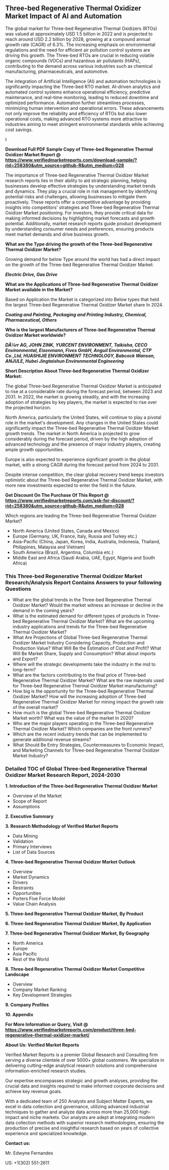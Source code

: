 <h2>Three-bed Regenerative Thermal Oxidizer Market Impact of AI and Automation</h2><p>The global market for Three-bed Regenerative Thermal Oxidizers (RTOs) was valued at approximately USD 1.5 billion in 2022 and is projected to reach around USD 2.2 billion by 2028, growing at a compound annual growth rate (CAGR) of 6.3%. The increasing emphasis on environmental regulations and the need for efficient air pollution control systems are driving this growth. The Three-bed RTOs are crucial in reducing volatile organic compounds (VOCs) and hazardous air pollutants (HAPs), contributing to the demand across various industries such as chemical manufacturing, pharmaceuticals, and automotive.</p><p>The integration of Artificial Intelligence (AI) and automation technologies is significantly impacting the Three-bed RTO market. AI-driven analytics and automated control systems enhance operational efficiency, predictive maintenance, and real-time monitoring, leading to reduced downtime and optimized performance. Automation further streamlines processes, minimizing human intervention and operational errors. These advancements not only improve the reliability and efficiency of RTOs but also lower operational costs, making advanced RTO systems more attractive to industries aiming to meet stringent environmental standards while achieving cost savings.</p>t</p><p id="" class=""><strong>Download Full PDF Sample Copy of Three-bed Regenerative Thermal Oxidizer Market Report @ <a href="https://www.verifiedmarketreports.com/download-sample/?rid=258380&utm_source=github-R&utm_medium=028" target="_blank">https://www.verifiedmarketreports.com/download-sample/?rid=258380&utm_source=github-R&utm_medium=028</a></strong></p><p>The importance of&nbsp;Three-bed Regenerative Thermal Oxidizer Market research reports lies in their ability to aid strategic planning, helping businesses develop effective strategies by understanding market trends and dynamics. They play a crucial role in risk management by identifying potential risks and challenges, allowing businesses to mitigate them proactively. These reports offer a competitive advantage by providing insights into competitors' strategies and Three-bed Regenerative Thermal Oxidizer Market positioning. For investors, they provide critical data for making informed decisions by highlighting market forecasts and growth potential. Additionally, market research reports guide product development by understanding consumer needs and preferences, ensuring products meet market demands and drive business growth.</p><p><strong>What are the&nbsp;Type driving the growth of the Three-bed Regenerative Thermal Oxidizer Market?</strong></p><p id="" class="">Growing demand for below Type around the world has had a direct impact on the growth of the Three-bed Regenerative Thermal Oxidizer Market:</p><em><strong>Electric Drive, Gas Drive</strong></em></p><strong>What are the&nbsp;Applications&nbsp;of Three-bed Regenerative Thermal Oxidizer Market available in the Market?</strong></p><p id="" class="">Based on Application the Market is categorized into Below types that held the largest Three-bed Regenerative Thermal Oxidizer Market share In 2024.</p><em><strong>Coating and Painting, Packaging and Printing Industry, Chemical, Pharmaceutical, Others</strong></em></p><strong>Who is the largest Manufacturers of Three-bed Regenerative Thermal Oxidizer Market worldwide?</strong></p><p><em><strong>DÃ¼rr AG, JOHN ZINK, YURCENT ENVIRONMENT, Taikisha, CECO Environmental, Eisenmann, Fives GmbH, Anguil Environmental, CTP Co.,Ltd, HUASHIJIE ENVIRONMENT TECHNOLOGY, Babcock Wanson, ANJULE, Hubei Jingtaishun Environmental Engineering</strong></em></p><p id="" class=""><strong>Short Description About Three-bed Regenerative Thermal Oxidizer Market:</strong></p><p>The global Three-bed Regenerative Thermal Oxidizer Market is anticipated to rise at a considerable rate during the forecast period, between 2023 and 2031. In 2022, the market is growing steadily, and with the increasing adoption of strategies by key players, the market is expected to rise over the projected horizon.</p><p>North America, particularly the United States, will continue to play a pivotal role in the market's development. Any changes in the United States could significantly impact the Three-bed Regenerative Thermal Oxidizer Market growth trends. The market in North America is projected to grow considerably during the forecast period, driven by the high adoption of advanced technology and the presence of major industry players, creating ample growth opportunities.</p><p>Europe is also expected to experience significant growth in the global market, with a strong CAGR during the forecast period from 2024 to 2031.</p><p>Despite intense competition, the clear global recovery trend keeps investors optimistic about the Three-bed Regenerative Thermal Oxidizer Market, with more new investments expected to enter the field in the future.</p><p id="" class=""><strong>Get Discount On The Purchase Of This Report @ <a href="https://www.verifiedmarketreports.com/ask-for-discount/?rid=258380&utm_source=github-R&utm_medium=028" target="_blank">https://www.verifiedmarketreports.com/ask-for-discount/?rid=258380&utm_source=github-R&utm_medium=028</a></strong></p>Which regions are leading the Three-bed Regenerative Thermal Oxidizer Market?</p><ul><li>North America (United States, Canada and Mexico)</li><li>Europe (Germany, UK, France, Italy, Russia and Turkey etc.)</li><li>Asia-Pacific (China, Japan, Korea, India, Australia, Indonesia, Thailand, Philippines, Malaysia and Vietnam)</li><li>South America (Brazil, Argentina, Columbia etc.)</li><li>Middle East and Africa (Saudi Arabia, UAE, Egypt, Nigeria and South Africa)</li></ul><h3 id="" class="">This Three-bed Regenerative Thermal Oxidizer Market Research/Analysis Report Contains Answers to your following Questions</h3><ul><li>What are the global trends in the Three-bed Regenerative Thermal Oxidizer Market? Would the market witness an increase or decline in the demand in the coming years?</li><li>What is the estimated demand for different types of products in Three-bed Regenerative Thermal Oxidizer Market? What are the upcoming industry applications and trends for the Three-bed Regenerative Thermal Oxidizer Market?</li><li>What Are Projections of Global Three-bed Regenerative Thermal Oxidizer Market Industry Considering Capacity, Production and Production Value? What Will Be the Estimation of Cost and Profit? What Will Be Market Share, Supply and Consumption? What about imports and Export?</li><li>Where will the strategic developments take the industry in the mid to long-term?</li><li>What are the factors contributing to the final price of Three-bed Regenerative Thermal Oxidizer Market? What are the raw materials used for Three-bed Regenerative Thermal Oxidizer Market manufacturing?</li><li>How big is the opportunity for the Three-bed Regenerative Thermal Oxidizer Market? How will the increasing adoption of Three-bed Regenerative Thermal Oxidizer Market for mining impact the growth rate of the overall market?</li><li>How much is the global Three-bed Regenerative Thermal Oxidizer Market worth? What was the value of the market In 2020?</li><li>Who are the major players operating in the Three-bed Regenerative Thermal Oxidizer Market? Which companies are the front runners?</li><li>Which are the recent industry trends that can be implemented to generate additional revenue streams?</li><li>What Should Be Entry Strategies, Countermeasures to Economic Impact, and Marketing Channels for Three-bed Regenerative Thermal Oxidizer Market Industry?</li></ul><h3 id="" class="">Detailed TOC of Global Three-bed Regenerative Thermal Oxidizer Market Research Report, 2024-2030</h3><p id="" class=""><strong>1. Introduction of the Three-bed Regenerative Thermal Oxidizer Market</strong></p><ul><li>Overview of the Market</li><li>Scope of Report</li><li>Assumptions</li></ul><p id="" class=""><strong>2. Executive Summary</strong></p><p id="" class=""><strong>3. Research Methodology of Verified Market Reports</strong></p><ul><li>Data Mining</li><li>Validation</li><li>Primary Interviews</li><li>List of Data Sources</li></ul><p id="" class=""><strong>4. Three-bed Regenerative Thermal Oxidizer Market Outlook</strong></p><ul><li>Overview</li><li>Market Dynamics</li><li>Drivers</li><li>Restraints</li><li>Opportunities</li><li>Porters Five Force Model</li><li>Value Chain Analysis</li></ul><p id="" class=""><strong>5. Three-bed Regenerative Thermal Oxidizer Market, By Product</strong></p><p id="" class=""><strong>6. Three-bed Regenerative Thermal Oxidizer Market, By Application</strong></p><p id="" class=""><strong>7. Three-bed Regenerative Thermal Oxidizer Market, By Geography</strong></p><ul><li>North America</li><li>Europe</li><li>Asia Pacific</li><li>Rest of the World</li></ul><p id="" class=""><strong>8. Three-bed Regenerative Thermal Oxidizer Market Competitive Landscape</strong></p><ul><li>Overview</li><li>Company Market Ranking</li><li>Key Development Strategies</li></ul><p id="" class=""><strong>9. Company Profiles</strong></p><p id="" class=""><strong>10. Appendix</strong></p><p id="" class=""><strong>For More Information or Query, Visit @ <a href="https://www.verifiedmarketreports.com/product/three-bed-regenerative-thermal-oxidizer-market/" target="_blank">https://www.verifiedmarketreports.com/product/three-bed-regenerative-thermal-oxidizer-market/</a></strong></p><p id="" class=""><strong>About Us: Verified Market Reports</strong></p><p id="" class="">Verified Market Reports is a premier Global Research and Consulting firm serving a diverse clientele of over 5000+ global customers. We specialize in delivering cutting-edge analytical research solutions and comprehensive information-enriched research studies.</p><p id="" class="">Our expertise encompasses strategic and growth analyses, providing the crucial data and insights required to make informed corporate decisions and achieve key revenue goals.</p><p id="" class="">With a dedicated team of 250 Analysts and Subject Matter Experts, we excel in data collection and governance, utilizing advanced industrial techniques to gather and analyze data across more than 25,000 high-impact and niche markets. Our analysts are adept at integrating modern data collection methods with superior research methodologies, ensuring the production of precise and insightful research based on years of collective experience and specialized knowledge.</p><p id="" class=""><strong>Contact us:</strong></p><p id="" class="">Mr. Edwyne Fernandes</p><p id="" class="">US: +1(302) 551-2611</p>